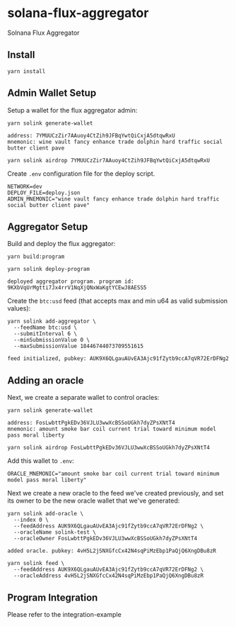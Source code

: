# solana-flux-aggregator

Solnana Flux Aggregator

## Install

```
yarn install
```

## Admin Wallet Setup

Setup a wallet for the flux aggregator admin:

```
yarn solink generate-wallet

address: 7YMUUCzZir7AAuoy4CtZih9JFBqYwtQiCxjA5dtqwRxU
mnemonic: wine vault fancy enhance trade dolphin hard traffic social butter client pave
```

```
yarn solink airdrop 7YMUUCzZir7AAuoy4CtZih9JFBqYwtQiCxjA5dtqwRxU
```

Create `.env` configuration file for the deploy script.

```
NETWORK=dev
DEPLOY_FILE=deploy.json
ADMIN_MNEMONIC="wine vault fancy enhance trade dolphin hard traffic social butter client pave"
```

## Aggregator Setup

Build and deploy the flux aggregator:

```
yarn build:program
```

```
yarn solink deploy-program

deployed aggregator program. program id: 9KXbVqUrMgtti7Jx4rrV1NqXjQNxWaKgtYCEwJ8AESS5
```

Create the `btc:usd` feed (that accepts max and min u64 as valid submission values):

```
yarn solink add-aggregator \
  --feedName btc:usd \
  --submitInterval 6 \
  --minSubmissionValue 0 \
  --maxSubmissionValue 18446744073709551615

feed initialized, pubkey: AUK9X6QLgauAUvEA3Ajc91fZytb9ccA7qVR72ErDFNg2
```

## Adding an oracle

Next, we create a separate wallet to control oracles:

```
yarn solink generate-wallet

address: FosLwbttPgkEDv36VJLU3wwXcBSSoUGkh7dyZPsXNtT4
mnemonic: amount smoke bar coil current trial toward minimum model pass moral liberty
```

```
yarn solink airdrop FosLwbttPgkEDv36VJLU3wwXcBSSoUGkh7dyZPsXNtT4
```

Add this wallet to `.env`:

```
ORACLE_MNEMONIC="amount smoke bar coil current trial toward minimum model pass moral liberty"
```

Next we create a new oracle to the feed we've created previously, and set its owner to be the new oracle wallet that we've generated:

```
yarn solink add-oracle \
  --index 0 \
  --feedAddress AUK9X6QLgauAUvEA3Ajc91fZytb9ccA7qVR72ErDFNg2 \
  --oracleName solink-test \
  --oracleOwner FosLwbttPgkEDv36VJLU3wwXcBSSoUGkh7dyZPsXNtT4

added oracle. pubkey: 4vH5L2jSNXGfcCx42N4sqPiMzEbp1PaQjQ6XngDBu8zR
```

```
yarn solink feed \
  --feedAddress AUK9X6QLgauAUvEA3Ajc91fZytb9ccA7qVR72ErDFNg2 \
  --oracleAddress 4vH5L2jSNXGfcCx42N4sqPiMzEbp1PaQjQ6XngDBu8zR
```

## Program Integration

Please refer to the integration-example